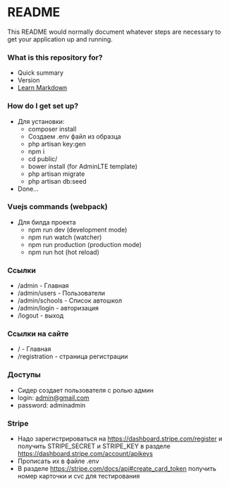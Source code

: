 # README #

This README would normally document whatever steps are necessary to get your application up and running.

### What is this repository for? ###

* Quick summary
* Version
* [Learn Markdown](https://bitbucket.org/tutorials/markdowndemo)

### How do I get set up? ###

* Для установки:
	* composer install
	* Создаем .env файл из образца
	* php artisan key:gen
	* npm i
	* cd public/
	* bower install (for AdminLTE template)
	* php artisan migrate
	* php artisan db:seed
* Done...

### Vuejs commands (webpack) ###

* Для билда проекта
	* npm run dev (development mode)
	* npm run watch (watcher)
	* npm run production (production mode)
	* npm run hot (hot reload)

### Ссылки ###

* /admin - Главная
* /admin/users - Пользователи
* /admin/schools - Список автошкол
* /admin/login - авторизация
* /logout - выход

### Ссылки на сайте ###
* / - Главная
* /registration - страница регистрации


### Доступы ###

* Сидер создает пользователя с ролью админ
* login: admin@gmail.com
* password: adminadmin

### Stripe ###
* Надо зарегистрироваться на https://dashboard.stripe.com/register
и получить STRIPE_SECRET и STRIPE_KEY в разделе https://dashboard.stripe.com/account/apikeys
* Прописать их в файле .env
* В разделе https://stripe.com/docs/api#create_card_token получить номер карточки и cvc для тестирования
